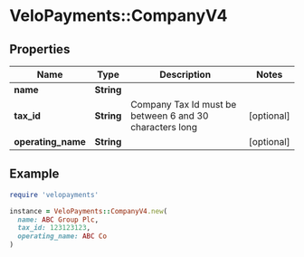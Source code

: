 # VeloPayments::CompanyV4

## Properties

| Name | Type | Description | Notes |
| ---- | ---- | ----------- | ----- |
| **name** | **String** |  |  |
| **tax_id** | **String** | Company Tax Id must be between 6 and 30 characters long | [optional] |
| **operating_name** | **String** |  | [optional] |

## Example

```ruby
require 'velopayments'

instance = VeloPayments::CompanyV4.new(
  name: ABC Group Plc,
  tax_id: 123123123,
  operating_name: ABC Co
)
```

